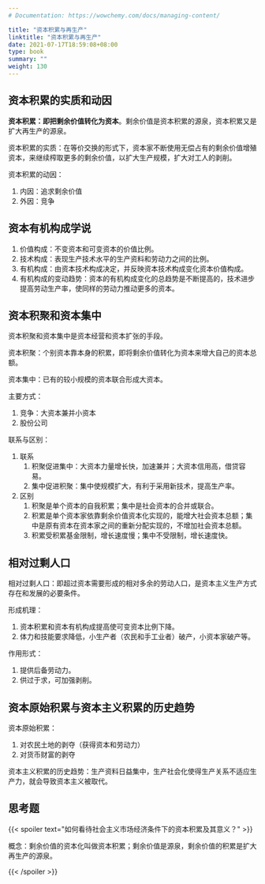 ```yaml
---
# Documentation: https://wowchemy.com/docs/managing-content/

title: "资本积累与再生产"
linktitle: "资本积累与再生产"
date: 2021-07-17T18:59:08+08:00
type: book
summary: ""
weight: 130
---
```


<!--more-->

## 资本积累的实质和动因

**资本积累：即把剩余价值转化为资本**。剩余价值是资本积累的源泉，资本积累又是扩大再生产的源泉。

资本积累的实质：在等价交换的形式下，资本家不断使用无偿占有的剩余价值增殖资本，来继续榨取更多的剩余价值，以扩大生产规模，扩大对工人的剥削。

资本积累的动因：

1. 内因：追求剩余价值
2. 外因：竞争

## 资本有机构成学说

1. 价值构成：不变资本和可变资本的价值比例。
2. 技术构成：表现生产技术水平的生产资料和劳动力之间的比例。
3. 有机构成：由资本技术构成决定，并反映资本技术构成变化资本价值构成。
4. 有机构成的变动趋势：资本的有机构成变化的总趋势是不断提高的，技术进步提高劳动生产率，使同样的劳动力推动更多的资本。

## 资本积聚和资本集中

资本积聚和资本集中是资本经营和资本扩张的手段。

资本积聚：个别资本靠本身的积累，即将剩余价值转化为资本来增大自己的资本总额。

资本集中：已有的较小规模的资本联合形成大资本。

主要方式：

1. 竞争：大资本兼并小资本
2. 股份公司

联系与区别：

1. 联系
   1. 积聚促进集中：大资本力量增长快，加速兼并；大资本信用高，借贷容易。
   2. 集中促进积聚：集中使规模扩大，有利于采用新技术，提高生产率。
2. 区别
   1. 积聚是单个资本的自我积累；集中是社会资本的合并或联合。
   2. 积累是单个资本家依靠剩余价值资本化实现的，能增大社会资本总额；集中是原有资本在资本家之间的重新分配实现的，不增加社会资本总额。
   3. 积累受积累基金限制，增长速度慢；集中不受限制，增长速度快。

## 相对过剩人口

相对过剩人口：即超过资本需要形成的相对多余的劳动人口，是资本主义生产方式存在和发展的必要条件。

形成机理：

1. 资本积累和资本有机构成提高使可变资本比例下降。
2. 体力和技能要求降低，小生产者（农民和手工业者）破产，小资本家破产等。

作用形式：

1. 提供后备劳动力。
2. 供过于求，可加强剥削。

## 资本原始积累与资本主义积累的历史趋势

资本原始积累：

1. 对农民土地的剥夺（获得资本和劳动力）
2. 对货币财富的剥夺

资本主义积累的历史趋势：生产资料日益集中，生产社会化使得生产关系不适应生产力，就会导致资本主义被取代。

## 思考题

{{< spoiler text="如何看待社会主义市场经济条件下的资本积累及其意义？" >}}

概念：剩余价值的资本化叫做资本积累；剩余价值是源泉，剩余价值的积累是扩大再生产的源泉。

{{< /spoiler >}}